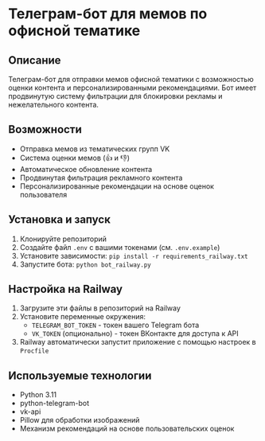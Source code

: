 # Телеграм-бот для мемов по офисной тематике

## Описание
Телеграм-бот для отправки мемов офисной тематики с возможностью оценки контента и персонализированными рекомендациями. Бот имеет продвинутую систему фильтрации для блокировки рекламы и нежелательного контента.

## Возможности
- Отправка мемов из тематических групп VK
- Система оценки мемов (👍 и 👎)
- Автоматическое обновление контента
- Продвинутая фильтрация рекламного контента
- Персонализированные рекомендации на основе оценок пользователя

## Установка и запуск
1. Клонируйте репозиторий
2. Создайте файл `.env` с вашими токенами (см. `.env.example`)
3. Установите зависимости: `pip install -r requirements_railway.txt`
4. Запустите бота: `python bot_railway.py`

## Настройка на Railway
1. Загрузите эти файлы в репозиторий на Railway
2. Установите переменные окружения:
   - `TELEGRAM_BOT_TOKEN` - токен вашего Telegram бота
   - `VK_TOKEN` (опционально) - токен ВКонтакте для доступа к API
3. Railway автоматически запустит приложение с помощью настроек в `Procfile`

## Используемые технологии
- Python 3.11
- python-telegram-bot
- vk-api
- Pillow для обработки изображений
- Механизм рекомендаций на основе пользовательских оценок